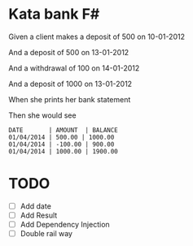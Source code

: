 # Kata bank F#

Given a client makes a deposit of 500 on 10-01-2012

And a deposit of 500 on 13-01-2012

And a withdrawal of 100 on 14-01-2012

And a deposit of 1000 on 13-01-2012

When she prints her bank statement

Then she would see

```log
DATE       | AMOUNT  | BALANCE
01/04/2014 | 500.00 | 1000.00
01/04/2014 | -100.00 | 900.00
01/04/2014 | 1000.00 | 1900.00 
```


# TODO
- [ ] Add date
- [ ] Add Result
- [ ] Add Dependency Injection
- [ ] Double rail way